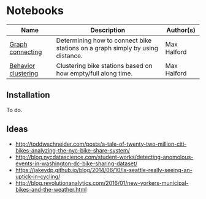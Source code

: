 # Notebooks

| Name                                          | Description                                                                   | Author(s)   |
|-----------------------------------------------|-------------------------------------------------------------------------------|-------------|
| [Graph connecting](graph_connecting.ipynb)    | Determining how to connect bike stations on a graph simply by using distance. | Max Halford |
| [Behavior clustering](graph_connecting.ipynb) | Clustering bike stations based on how empty/full along time.                  | Max Halford |

## Installation

To do.

## Ideas

- http://toddwschneider.com/posts/a-tale-of-twenty-two-million-citi-bikes-analyzing-the-nyc-bike-share-system/
- http://blog.nycdatascience.com/student-works/detecting-anomolous-events-in-washington-dc-bike-sharing-dataset/
- https://jakevdp.github.io/blog/2014/06/10/is-seattle-really-seeing-an-uptick-in-cycling/
- http://blog.revolutionanalytics.com/2016/01/new-yorkers-municipal-bikes-and-the-weather.html
